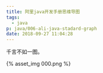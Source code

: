 ```yaml
---
title: 阿里java开发手册思维导图
tags:
  - java
p: java/006-ali-java-stadard-graph
date: 2018-09-27 11:04:28
---
```


千言不如一图。

{% asset_img 000.png %}
